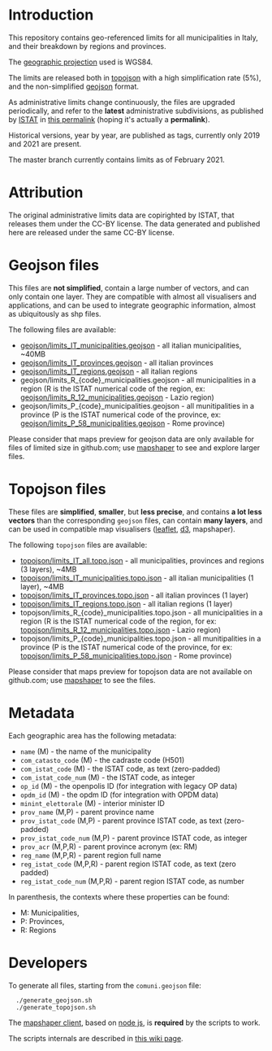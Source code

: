 # Introduction

This repository contains geo-referenced limits for all municipalities in Italy,
and their breakdown by regions and provinces.

The [geographic projection](https://github.com/d3/d3-geo) used is WGS84.

The limits are released both in [topojson](https://github.com/topojson/topojson) with a high simplification rate (5%),
and the non-simplified [geojson](https://geojson.org/) format.

As administrative limits change continuously, the files are upgraded periodically, and refer to the **latest** administrative subdivisions, as published by [ISTAT](https://www.istat.it/) in [this permalink](https://www.istat.it/it/archivio/222527) (hoping it's actually a **permalink**).

Historical versions, year by year, are published as tags, currently only 2019 and 2021 are present.

The master branch currently contains limits as of February 2021.

# Attribution
The original administrative limits data are copirighted by ISTAT, that releases them under the CC-BY license.
The data generated and published here are released under the same CC-BY license.

# Geojson files
This files are **not simplified**, contain a large number of vectors, and can only contain one layer.
They are compatible with almost all visualisers and applications, and can be used to integrate geographic information,
almost as ubiquitously as shp files.

The following files are available:
- [geojson/limits_IT_municipalities.geojson](https://github.com/openpolis/geojson-italy/blob/master/geojson/limits_IT_municipalities.geojson) - all italian municipalities, ~40MB
- [geojson/limits_IT_provinces.geojson](https://github.com/openpolis/geojson-italy/blob/master/geojson/limits_IT_provinces.geojson) - all italian provinces
- [geojson/limits_IT_regions.geojson](https://github.com/openpolis/geojson-italy/blob/master/geojson/limits_IT_regions.geojson) - all italian regions
- geojson/limits_R_{code}_municipalities.geojson - all municipalities in a region (R is the ISTAT numerical code of the region, ex: [geojson/limits_R_12_municipalities.geojson](https://github.com/openpolis/geojson-italy/blob/master/geojson/limits_R_12_municipalities.geojson) - Lazio region)
- geojson/limits_P_{code}_municipalities.geojson - all munitipalities in a province (P is the ISTAT numerical code of the province, ex: [geojson/limits_P_58_municipalities.geojson](https://github.com/openpolis/geojson-italy/blob/master/geojson/limits_P_58_municipalities.geojson) - Rome province)

Please consider that maps preview for geojson data are only available for files of limited size in github.com; use [mapshaper](https://mapshaper.org) to see and explore larger files.


# Topojson files
These files are **simplified**, **smaller**, but **less precise**, and contains **a lot less vectors** than the corresponding `geojson` files, can contain **many layers**, and can be used in compatible map visualisers ([leaflet](https://webkid.io/blog/maps-with-leaflet-and-topojson/), [d3](https://bl.ocks.org/almccon/410b4eb5cad61402c354afba67a878b8), mapshaper).

The following `topojson` files are available:
- [topojson/limits_IT_all.topo.json](https://github.com/openpolis/geojson-italy/blob/master/topojson/limits_IT_all.topo.json) - all municipalities, provinces and regions (3 layers), ~4MB
- [topojson/limits_IT_municipalities.topo.json](https://github.com/openpolis/geojson-italy/blob/master/topojson/limits_IT_municipalities.topo.json) - all italian municipalities (1 layer), ~4MB
- [topojson/limits_IT_provinces.topo.json](https://github.com/openpolis/geojson-italy/blob/master/topojson/limits_IT_provinces.topo.json) - all italian provinces (1 layer)
- [topojson/limits_IT_regions.topo.json](https://github.com/openpolis/geojson-italy/blob/master/topojson/limits_IT_regions.topo.json) - all italian regions (1 layer)
- topojson/limits_R_{code}_municipalities.topo.json - all municipalities in a region (R is the ISTAT numerical code of the region, for ex: [topojson/limits_R_12_municipalities.topo.json](https://github.com/openpolis/geojson-italy/blob/master/topojson/limits_R_12_municipalities.topo.json) - Lazio region)
- topojson/limits_P_{code}_municipalities.topo.json - all munitipalities in a province (P is the ISTAT numerical code of the province, for ex: [topojson/limits_P_58_municipalities.topo.json](https://github.com/openpolis/geojson-italy/blob/master/topojson/limits_P_58_municipalities.topo.json) - Rome province)

Please consider that maps preview for topojson data are not available on github.com; use [mapshaper](https://mapshaper.org) to see the files.

# Metadata
Each geographic area has the following metadata:
- `name` (M) - the name of the municipality
- `com_catasto_code` (M) - the cadraste code (H501)
- `com_istat_code` (M) - the ISTAT code, as text (zero-padded)
- `com_istat_code_num` (M) - the ISTAT code, as integer
- `op_id` (M) - the openpolis ID (for integration with legacy OP data)
- `opdm_id` (M) - the opdm ID (for integration with OPDM data)
- `minint_elettorale` (M) - interior minister ID
- `prov_name` (M,P) - parent province name
- `prov_istat_code` (M,P) - parent province ISTAT code, as text (zero-padded)
- `prov_istat_code_num` (M,P) - parent province ISTAT code, as integer
- `prov_acr` (M,P,R) - parent province acronym (ex: RM)
- `reg_name` (M,P,R) - parent region full name
- `reg_istat_code` (M,P,R) - parent region ISTAT code, as text (zero padded)
- `reg_istat_code_num` (M,P,R) - parent region ISTAT code, as number

In parenthesis, the contexts where these properties can be found:
- M: Municipalities,
- P: Provinces,
- R: Regions

# Developers
To generate all files, starting from the `comuni.geojson` file:
```
  ./generate_geojson.sh
  ./generate_topojson.sh
```
The [mapshaper client](https://github.com/mbloch/mapshaper), based on [node js](https://nodejs.org/en/), is **required** by the scripts to work.

The scripts internals are described in [this wiki page](https://github.com/openpolis/geojson-italy/wiki/How-to-generate-the-limits-files).
